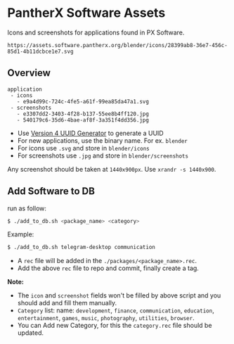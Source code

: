 # PantherX Software Assets

Icons and screenshots for applications found in PX Software.

`https://assets.software.pantherx.org/blender/icons/28399ab8-36e7-456c-85d1-4b11dcbce1e7.svg`

## Overview

```
application
 - icons
   - e9a4d99c-724c-4fe5-a61f-99ea85da47a1.svg
 - screenshots
   - e3307dd2-3403-4f28-b137-55ee8b4ff120.jpg
   - 540179c6-35d6-4bae-af8f-3a351f4dd356.jpg
```

- Use [Version 4 UUID Generator](https://www.uuidgenerator.net/version4) to generate a UUID
- For new applications, use the binary name. For ex. `blender`
- For icons use `.svg` and store in `blender/icons`
- For screenshots use `.jpg` and store in `blender/screenshots`

Any screenshot should be taken at `1440x900px`. Use `xrandr -s 1440x900`.


## Add Software to DB

run as follow:
```bash
$ ./add_to_db.sh <package_name> <category>
```

Example:
```bash
$ ./add_to_db.sh telegram-desktop communication
```

* A `rec` file will be added in the `./packages/<package_name>.rec`.
* Add the above `rec` file to repo and commit, finally create a tag.

**Note:**
 * The `icon` and `screenshot` fields won't be filled by above script and you should add and fill them manually.
 * `Category` list: name: `development`, `finance`, `communication`, `education`, `entertainment`, `games`, `music`, `photography`, `utilities`, `browser`.
 * You can Add new Category, for this the `category.rec` file should be updated.
